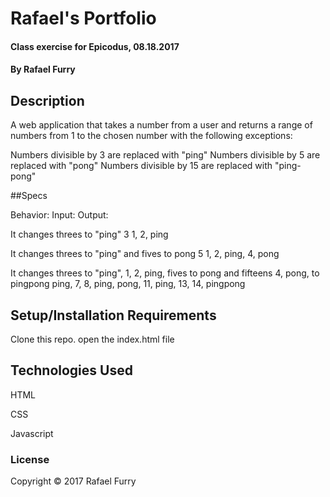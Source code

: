 # Rafael's Portfolio

#### Class exercise for Epicodus, 08.18.2017

#### By Rafael Furry

## Description

A web application that takes a number from a user and returns a range of numbers from 1 to the chosen number with the following exceptions:

Numbers divisible by 3 are replaced with "ping"
Numbers divisible by 5 are replaced with "pong"
Numbers divisible by 15 are replaced with "ping-pong"

##Specs

Behavior:                     Input:            Output:

It changes threes to "ping"   3                 1, 2, ping

It changes threes to "ping"
and fives to pong             5                 1, 2, ping,
                                                4, pong

It changes threes to "ping",                    1, 2, ping,
fives to pong and fifteens                      4, pong,
to pingpong                                     ping, 7, 8,
                                                ping, pong,
                                                11, ping, 13, 14,
                                                pingpong

## Setup/Installation Requirements              

Clone this repo. open the index.html file

## Technologies Used
HTML

CSS

Javascript

### License

Copyright © 2017 Rafael Furry
